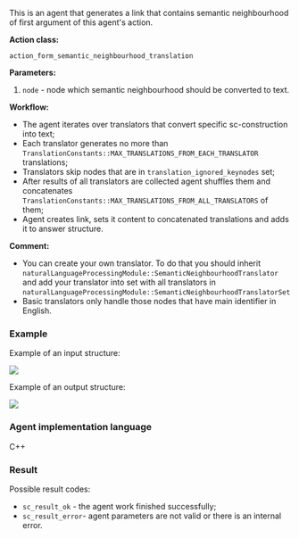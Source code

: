 This is an agent that generates a link that contains semantic neighbourhood of first argument of this agent's action.

**Action class:**

`action_form_semantic_neighbourhood_translation`

**Parameters:**

1. `node` - node which semantic neighbourhood should be converted to text.

**Workflow:**

* The agent iterates over translators that convert specific sc-construction into text;
* Each translator generates no more than `TranslationConstants::MAX_TRANSLATIONS_FROM_EACH_TRANSLATOR` translations;
* Translators skip nodes that are in `translation_ignored_keynodes` set;
* After results of all translators are collected agent shuffles them and concatenates `TranslationConstants::MAX_TRANSLATIONS_FROM_ALL_TRANSLATORS` of them;
* Agent creates link, sets it content to concatenated translations and adds it to answer structure.


**Comment:**

* You can create your own translator. To do that you should inherit `naturalLanguageProcessingModule::SemanticNeighbourhoodTranslator` and add your translator into set with all translators in `naturalLanguageProcessingModule::SemanticNeighbourhoodTranslatorSet`
* Basic translators only handle those nodes that have main identifier in English.

### Example

Example of an input structure:

<img src="../images/formSemanticNeighbourhoodTranslationAgentInput.png"></img>

Example of an output structure:

<img src="../images/formSemanticNeighbourhoodTranslationAgentOutput.png"></img>

### Agent implementation language
C++

### Result

Possible result codes:

* `sc_result_ok` - the agent work finished successfully;
* `sc_result_error`- agent parameters are not valid or there is an internal error.
